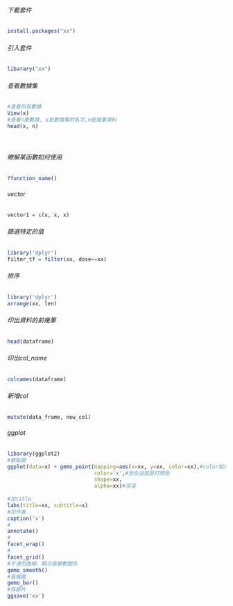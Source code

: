 ###### 下載套件
```R
install.packages("xx")
```

###### 引入套件
```R
libarary("xx")
```

###### 查看數據集
```R
#查看所有數據
View(x)
#查看n筆數據, x是數據集的名字,n是幾筆資料
head(x, n)
```

###### 
```R

```
###### 瞭解某函數如何使用
```R
?function_name()
```
###### vector
```R
vector1 = c(x, x, x)
```
###### 篩選特定的值
```R
library('dplyr')
filter_tf = filter(xx, dose==xx)
```
###### 排序
```R
library('dplyr')
arrange(xx, len)
```
###### 印出資料的前幾筆
```R
head(dataframe)
```
###### 印出col_name
```R
colnames(dataframe)
```
###### 新增col
```R
mutate(data_frame, new_col)
```
###### ggplot
```R
libarary(ggplot2)
#散點圖
ggplot(data=x) + gemo_point(mapping=aes(x=xx, y=xx, color=xx),#color如果放在這裡可以選擇label name，會自動化出不同顏色的圖 
							color='x',#放在這就是打顏色
							shape=xx,
							alpha=xx)#深淺
							
#加title
labs(title=xx, subtitle=x) 
#加作者
caption('x')
#
annotate()
#
facet_wrap()
#
facet_grid()
#平滑的曲線，顯示兩變數關係
gemo_smooth()
#長條圖
gemo_bar()
#存圖片
ggsave('xx')
```
